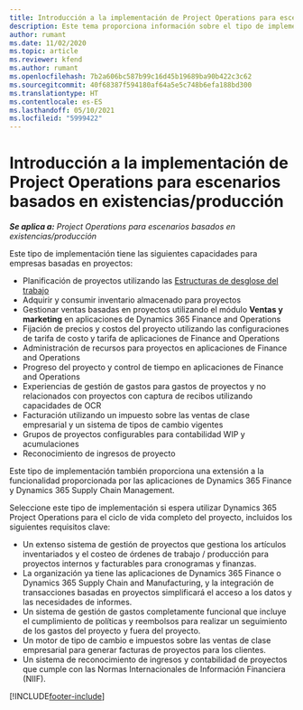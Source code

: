 ```yaml
---
title: Introducción a la implementación de Project Operations para escenarios basados en existencias/producción
description: Este tema proporciona información sobre el tipo de implementación, Project Operations para escenarios almacenados / basados en producción.
author: rumant
ms.date: 11/02/2020
ms.topic: article
ms.reviewer: kfend
ms.author: rumant
ms.openlocfilehash: 7b2a606bc587b99c16d45b19689ba90b422c3c62
ms.sourcegitcommit: 40f68387f594180af64a5e5c748b6efa188bd300
ms.translationtype: HT
ms.contentlocale: es-ES
ms.lasthandoff: 05/10/2021
ms.locfileid: "5999422"
---
```

# <a name="project-operations-for-stockedproduction-based-scenarios-deployment-overview"></a>Introducción a la implementación de Project Operations para escenarios basados en existencias/producción

_**Se aplica a:** Project Operations para escenarios basados en existencias/producción_


Este tipo de implementación tiene las siguientes capacidades para empresas basadas en proyectos:

- Planificación de proyectos utilizando las [Estructuras de desglose del trabajo](work-breakdown-structures.md)
- Adquirir y consumir inventario almacenado para proyectos
- Gestionar ventas basadas en proyectos utilizando el módulo **Ventas y marketing** en aplicaciones de Dynamics 365 Finance and Operations
- Fijación de precios y costos del proyecto utilizando las configuraciones de tarifa de costo y tarifa de aplicaciones de Finance and Operations
- Administración de recursos para proyectos en aplicaciones de Finance and Operations
- Progreso del proyecto y control de tiempo en aplicaciones de Finance and Operations
- Experiencias de gestión de gastos para gastos de proyectos y no relacionados con proyectos con captura de recibos utilizando capacidades de OCR
- Facturación utilizando un impuesto sobre las ventas de clase empresarial y un sistema de tipos de cambio vigentes
- Grupos de proyectos configurables para contabilidad WIP y acumulaciones
- Reconocimiento de ingresos de proyecto

Este tipo de implementación también proporciona una extensión a la funcionalidad proporcionada por las aplicaciones de Dynamics 365 Finance y Dynamics 365 Supply Chain Management.

Seleccione este tipo de implementación si espera utilizar Dynamics 365 Project Operations para el ciclo de vida completo del proyecto, incluidos los siguientes requisitos clave:

- Un extenso sistema de gestión de proyectos que gestiona los artículos inventariados y el costeo de órdenes de trabajo / producción para proyectos internos y facturables para cronogramas y finanzas.
- La organización ya tiene las aplicaciones de Dynamics 365 Finance o Dynamics 365 Supply Chain and Manufacturing, y la integración de transacciones basadas en proyectos simplificará el acceso a los datos y las necesidades de informes.
- Un sistema de gestión de gastos completamente funcional que incluye el cumplimiento de políticas y reembolsos para realizar un seguimiento de los gastos del proyecto y fuera del proyecto.
- Un motor de tipo de cambio e impuestos sobre las ventas de clase empresarial para generar facturas de proyectos para los clientes.
- Un sistema de reconocimiento de ingresos y contabilidad de proyectos que cumple con las Normas Internacionales de Información Financiera (NIIF).



[!INCLUDE[footer-include](../includes/footer-banner.md)]
